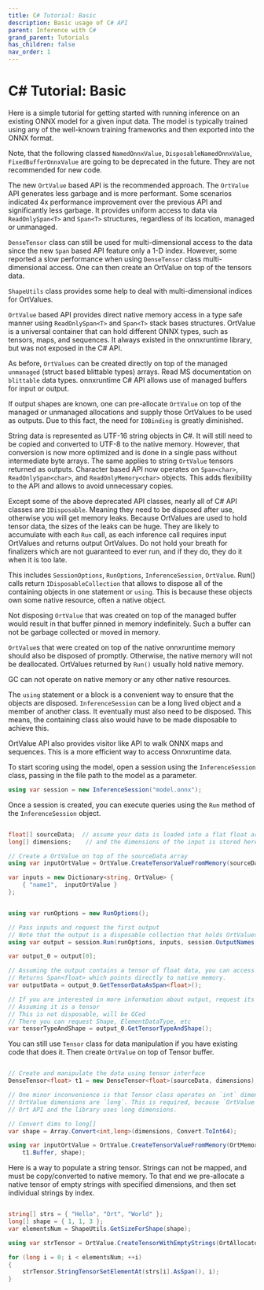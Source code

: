 ```yaml
---
title: C# Tutorial: Basic
description: Basic usage of C# API
parent: Inference with C#
grand_parent: Tutorials
has_children: false
nav_order: 1
---
```



# C# Tutorial: Basic

Here is a simple tutorial for getting started with running inference on an existing ONNX model for a given input data.
The model is typically trained using any of the well-known training frameworks and then exported into the ONNX format. 

Note, that the following classed `NamedOnnxValue`, `DisposableNamedOnnxValue`, `FixedBufferOnnxValue` are going
to be deprecated in the future. They are not recommended for new code.

The new `OrtValue` based API is the recommended approach. The `OrtValue` API generates less garbage and is more performant.
Some scenarios indicated 4x performance improvement over the previous API and significantly less garbage.
It provides uniform access to data via `ReadOnlySpan<T>` and `Span<T>` structures, regardless of its location, managed or unmanaged.

`DenseTensor` class can still be used for multi-dimensional access to the data since the new `Span` based API feature
only a 1-D index. However, some reported a slow performance when using `DenseTensor` class multi-dimensional access.
One can then create an OrtValue on top of the tensors data. 

`ShapeUtils` class provides some help to deal with multi-dimensional indices for OrtValues.

`OrtValue` based API provides direct native memory access in a type safe manner using `ReadOnlySpan<T>` and `Span<T>` stack bases structures.
OrtValue is a universal container that can hold different ONNX types, such as tensors, maps, and sequences.
It always existed in the onnxruntime library, but was not exposed in the C# API.

As before, `OrtValues` can be created directly on top of the managed `unmanaged` (struct based blittable types)  arrays.
Read MS documentation on `blittable` data types. onnxruntime C# API allows use of managed buffers for input or output.

If output shapes are known, one can pre-allocate `OrtValue` on top of the managed or unmanaged allocations and supply
those OrtValues to be used as outputs. Due to this fact, the need for `IOBinding` is greatly diminished.

String data is represented as UTF-16 string objects in C#. It will still need to be copied and converted to UTF-8 to the native
memory. However, that conversion is now more optimized and is done in a single pass without intermediate byte arrays.
The same applies to string `OrtValue` tensors returned as outputs. Character based API now operates on `Span<char>`,
`ReadOnlySpan<char>`, and `ReadOnlyMemory<char>` objects. This adds flexibility to the API and allows to avoid unnecessary copies.

Except some of the above deprecated API classes, nearly all of C# API classes are `IDisposable`.
Meaning they need to be disposed after use, otherwise you will get memory leaks.
Because OrtValues are used to hold tensor data, the sizes of the leaks can be huge. They are likely
to accumulate with each `Run` call, as each inference call requires input OrtValues and returns output OrtValues.
Do not hold your breath for finalizers which are not guaranteed to ever run, and if they do, they do it
when it is too late.

This includes `SessionOptions`, `RunOptions`, `InferenceSession`, `OrtValue`. Run() calls return `IDisposableCollection`
that allows to dispose all of the containing objects in one statement or `using`. This is because these objects
own some native resource, often a native object.

Not disposing `OrtValue` that was created on top of the managed buffer would result in
that buffer pinned in memory indefinitely. Such a buffer can not be garbage collected or moved in memory.

`OrtValue`s that were created on top of the native onnxruntime memory should also be disposed of promptly.
Otherwise, the native memory will not be deallocated. OrtValues returned by `Run()` usually hold native memory.

GC can not operate on native memory or any other native resources.

The `using` statement or a block is a convenient way to ensure that the objects are disposed.
`InferenceSession` can be a long lived object and a member of another class. It eventually must also need to be disposed.
This means, the containing class also would have to be made disposable to achieve this.

OrtValue API also provides visitor like API to walk ONNX maps and sequences.
This is a more efficient way to access Onnxruntime data.

To start scoring using the model, open a session using the `InferenceSession` class, passing in the file path to the model as a parameter.

```cs
using var session = new InferenceSession("model.onnx");
```

Once a session is created, you can execute queries using the `Run` method of the  `InferenceSession` object.

```cs

float[] sourceData;  // assume your data is loaded into a flat float array
long[] dimensions;    // and the dimensions of the input is stored here

// Create a OrtValue on top of the sourceData array
using var inputOrtValue = OrtValue.CreateTensorValueFromMemory(sourceData, dimensions);

var inputs = new Dictionary<string, OrtValue> {
    { "name1",  inputOrtValue }
};


using var runOptions = new RunOptions();

// Pass inputs and request the first output
// Note that the output is a disposable collection that holds OrtValues
using var output = session.Run(runOptions, inputs, session.OutputNames[0]);

var output_0 = output[0];

// Assuming the output contains a tensor of float data, you can access it as follows
// Returns Span<float> which points directly to native memory.
var outputData = output_0.GetTensorDataAsSpan<float>();

// If you are interested in more information about output, request its type and shape
// Assuming it is a tensor
// This is not disposable, will be GCed
// There you can request Shape, ElementDataType, etc
var tensorTypeAndShape = output_0.GetTensorTypeAndShape();

```
You can still use `Tensor` class for data manipulation if you have existing code that does it.
Then create `OrtValue` on top of Tensor buffer.

```cs

// Create and manipulate the data using tensor interface
DenseTensor<float> t1 = new DenseTensor<float>(sourceData, dimensions);

// One minor inconvenience is that Tensor class operates on `int` dimensions and indices.
// OrtValue dimensions are `long`. This is required, because `OrtValue` talks directly to
// Ort API and the library uses long dimensions.

// Convert dims to long[]
var shape = Array.Convert<int,long>(dimensions, Convert.ToInt64);

using var inputOrtValue = OrtValue.CreateTensorValueFromMemory(OrtMemoryInfo.DefaultInstance,
    t1.Buffer, shape);

```

Here is a way to populate a string tensor. Strings can not be mapped, and must be copy/converted to native memory.
To that end we pre-allocate a native tensor of empty strings with specified dimensions, and then
set individual strings by index.


```cs

string[] strs = { "Hello", "Ort", "World" };
long[] shape = { 1, 1, 3 };
var elementsNum = ShapeUtils.GetSizeForShape(shape);

using var strTensor = OrtValue.CreateTensorWithEmptyStrings(OrtAllocator.DefaultInstance, shape);

for (long i = 0; i < elementsNum; ++i)
{
    strTensor.StringTensorSetElementAt(strs[i].AsSpan(), i);
}

```


